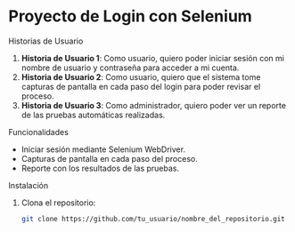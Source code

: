 # Proyecto de Login con Selenium

 Historias de Usuario

1. **Historia de Usuario 1**: Como usuario, quiero poder iniciar sesión con mi nombre de usuario y contraseña para acceder a mi cuenta.
2. **Historia de Usuario 2**: Como usuario, quiero que el sistema tome capturas de pantalla en cada paso del login para poder revisar el proceso.
3. **Historia de Usuario 3**: Como administrador, quiero poder ver un reporte de las pruebas automáticas realizadas.

 Funcionalidades

- Iniciar sesión mediante Selenium WebDriver.
- Capturas de pantalla en cada paso del proceso.
- Reporte con los resultados de las pruebas.

 Instalación

1. Clona el repositorio:
   ```bash
   git clone https://github.com/tu_usuario/nombre_del_repositorio.git

